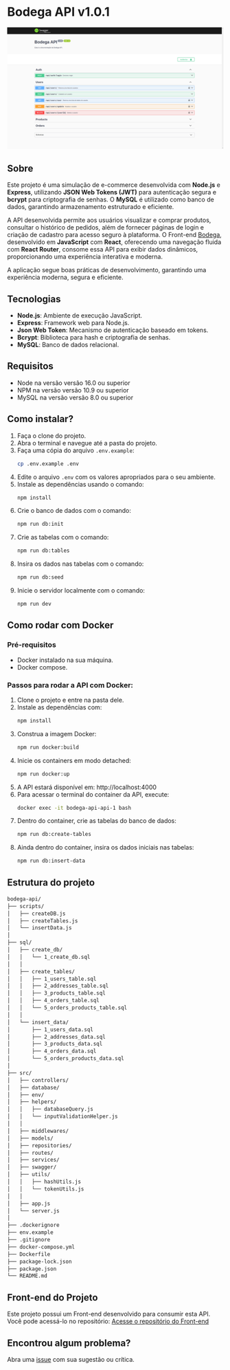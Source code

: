# Bodega API v1.0.1

![Imagem do projeto](docs/bodega-api01.png)

## Sobre

Este projeto é uma simulação de e-commerce desenvolvida com **Node.js** e **Express**, utilizando **JSON Web Tokens (JWT)** para autenticação segura e **bcrypt** para criptografia de senhas. O **MySQL** é utilizado como banco de dados, garantindo armazenamento estruturado e eficiente.

A API desenvolvida permite aos usuários visualizar e comprar produtos, consultar o histórico de pedidos, além de fornecer páginas de login e criação de cadastro para acesso seguro à plataforma.
O Front-end [Bodega](https://github.com/lucasrochabz/bodega), desenvolvido em **JavaScript** com **React**, oferecendo uma navegação fluida com **React Router**, consome essa API para exibir dados dinâmicos, proporcionando uma experiência interativa e moderna.

A aplicação segue boas práticas de desenvolvimento, garantindo uma experiência moderna, segura e eficiente.

## Tecnologias

- **Node.js**: Ambiente de execução JavaScript.
- **Express**: Framework web para Node.js.
- **Json Web Token**: Mecanismo de autenticação baseado em tokens.
- **Bcrypt**: Biblioteca para hash e criptografia de senhas.
- **MySQL**: Banco de dados relacional.

## Requisitos

- Node na versão versão 16.0 ou superior
- NPM na versão versão 10.9 ou superior
- MySQL na versão versão 8.0 ou superior

## Como instalar?

1. Faça o clone do projeto.
2. Abra o terminal e navegue até a pasta do projeto.
3. Faça uma cópia do arquivo `.env.example`:
   ```bash
   cp .env.example .env
   ```
4. Edite o arquivo `.env` com os valores apropriados para o seu ambiente.
5. Instale as dependências usando o comando:
   ```bash
   npm install
   ```
6. Crie o banco de dados com o comando:
   ```bash
   npm run db:init
   ```
7. Crie as tabelas com o comando:
   ```bash
   npm run db:tables
   ```
8. Insira os dados nas tabelas com o comando:
   ```bash
   npm run db:seed
   ```
9. Inicie o servidor localmente com o comando:
   ```bash
   npm run dev
   ```

## Como rodar com Docker

### Pré-requisitos

- Docker instalado na sua máquina.
- Docker compose.

### Passos para rodar a API com Docker:

1. Clone o projeto e entre na pasta dele.
2. Instale as dependências com:
   ```bash
   npm install
   ```
3. Construa a imagem Docker:
   ```bash
   npm run docker:build
   ```
4. Inicie os containers em modo detached:
   ```bash
   npm run docker:up
   ```
5. A API estará disponível em: http://localhost:4000
6. Para acessar o terminal do container da API, execute:
   ```bash
   docker exec -it bodega-api-api-1 bash
   ```
7. Dentro do container, crie as tabelas do banco de dados:
   ```bash
   npm run db:create-tables
   ```
8. Ainda dentro do container, insira os dados iniciais nas tabelas:
   ```bash
   npm run db:insert-data
   ```

## Estrutura do projeto

```bash
bodega-api/
├── scripts/
│   ├── createDB.js
│   ├── createTables.js
│   └── insertData.js
│
├── sql/
│   ├── create_db/
│   │   └── 1_create_db.sql
│   │
│   ├── create_tables/
│   │   ├── 1_users_table.sql
│   │   ├── 2_addresses_table.sql
│   │   ├── 3_products_table.sql
│   │   ├── 4_orders_table.sql
│   │   └── 5_orders_products_table.sql
│   │
│   └── insert_data/
│       ├── 1_users_data.sql
│       ├── 2_addresses_data.sql
│       ├── 3_products_data.sql
│       ├── 4_orders_data.sql
│       └── 5_orders_products_data.sql
│
├── src/
│   ├── controllers/
│   ├── database/
│   ├── env/
│   ├── helpers/
│   │   ├── databaseQuery.js
│   │   └── inputValidationHelper.js
│   │
│   ├── middlewares/
│   ├── models/
│   ├── repositories/
│   ├── routes/
│   ├── services/
│   ├── swagger/
│   ├── utils/
│   │   ├── hashUtils.js
│   │   └── tokenUtils.js
│   │
│   ├── app.js
│   └── server.js
│
├── .dockerignore
├── env.example
├── .gitignore
├── docker-compose.yml
├── Dockerfile
├── package-lock.json
├── package.json
└── README.md
```

## Front-end do Projeto

Este projeto possui um Front-end desenvolvido para consumir esta API. Você pode acessá-lo no repositório:
[Acesse o repositório do Front-end](https://github.com/lucasrochabz/bodega)

## Encontrou algum problema?

Abra uma [issue](https://github.com/lucasrochabz/bodega-api/issues) com sua sugestão ou crítica.
